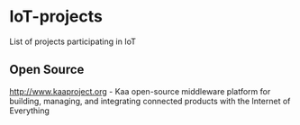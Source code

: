 # IoT-projects
List of projects participating in IoT

## Open Source

http://www.kaaproject.org - Kaa open-source middleware platform for building, managing, and integrating connected products with the Internet of Everything
